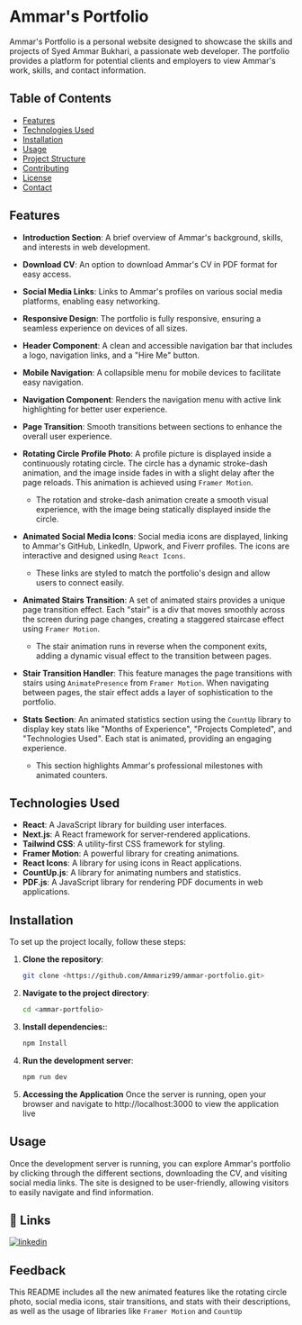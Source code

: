 # Ammar's Portfolio

Ammar's Portfolio is a personal website designed to showcase the skills and projects of Syed Ammar Bukhari, a passionate web developer. The portfolio provides a platform for potential clients and employers to view Ammar's work, skills, and contact information.

## Table of Contents

- [Features](#features)
- [Technologies Used](#technologies-used)
- [Installation](#installation)
- [Usage](#usage)
- [Project Structure](#project-structure)
- [Contributing](#contributing)
- [License](#license)
- [Contact](#contact)

## Features

- **Introduction Section**: A brief overview of Ammar's background, skills, and interests in web development.
- **Download CV**: An option to download Ammar's CV in PDF format for easy access.
- **Social Media Links**: Links to Ammar's profiles on various social media platforms, enabling easy networking.
- **Responsive Design**: The portfolio is fully responsive, ensuring a seamless experience on devices of all sizes.
- **Header Component**: A clean and accessible navigation bar that includes a logo, navigation links, and a "Hire Me" button.
- **Mobile Navigation**: A collapsible menu for mobile devices to facilitate easy navigation.
- **Navigation Component**: Renders the navigation menu with active link highlighting for better user experience.
- **Page Transition**: Smooth transitions between sections to enhance the overall user experience.
- **Rotating Circle Profile Photo**: A profile picture is displayed inside a continuously rotating circle. The circle has a dynamic stroke-dash animation, and the image inside fades in with a slight delay after the page reloads. This animation is achieved using `Framer Motion`.
  
  - The rotation and stroke-dash animation create a smooth visual experience, with the image being statically displayed inside the circle.

- **Animated Social Media Icons**: Social media icons are displayed, linking to Ammar's GitHub, LinkedIn, Upwork, and Fiverr profiles. The icons are interactive and designed using `React Icons`.

  - These links are styled to match the portfolio's design and allow users to connect easily.

- **Animated Stairs Transition**: A set of animated stairs provides a unique page transition effect. Each "stair" is a div that moves smoothly across the screen during page changes, creating a staggered staircase effect using `Framer Motion`.

  - The stair animation runs in reverse when the component exits, adding a dynamic visual effect to the transition between pages.

- **Stair Transition Handler**: This feature manages the page transitions with stairs using `AnimatePresence` from `Framer Motion`. When navigating between pages, the stair effect adds a layer of sophistication to the portfolio.

- **Stats Section**: An animated statistics section using the `CountUp` library to display key stats like "Months of Experience", "Projects Completed", and "Technologies Used". Each stat is animated, providing an engaging experience.

  - This section highlights Ammar's professional milestones with animated counters.

## Technologies Used

- **React**: A JavaScript library for building user interfaces.
- **Next.js**: A React framework for server-rendered applications.
- **Tailwind CSS**: A utility-first CSS framework for styling.
- **Framer Motion**: A powerful library for creating animations.
- **React Icons**: A library for using icons in React applications.
- **CountUp.js**: A library for animating numbers and statistics.
- **PDF.js**: A JavaScript library for rendering PDF documents in web applications.

## Installation

To set up the project locally, follow these steps:

1. **Clone the repository**:

   ```bash
   git clone <https://github.com/Ammariz99/ammar-portfolio.git>


2. **Navigate to the project directory**:
   
   ```bash
   cd <ammar-portfolio>

3. **Install dependencies:**:
  
   ```bash
   npm Install

4. **Run the development server**:
   
   ```bash
   npm run dev 

5. **Accessing the Application**
  Once the server is running, open your browser and navigate to   http://localhost:3000 to view the application live 

## Usage

Once the development server is running, you can explore Ammar's portfolio by clicking through the different sections, downloading the CV, and visiting social media links. The site is designed to be user-friendly, allowing visitors to easily navigate and find information.


## 🔗 Links
[![linkedin](https://img.shields.io/badge/linkedin-0A66C2?style=for-the-badge&logo=linkedin&logoColor=white)](https://www.linkedin.com/in/syed-ammar-bukhari/)



## Feedback

This README includes all the new animated features like the rotating circle photo, social media icons, stair transitions, and stats with their descriptions, as well as the usage of libraries like `Framer Motion` and `CountUp`

